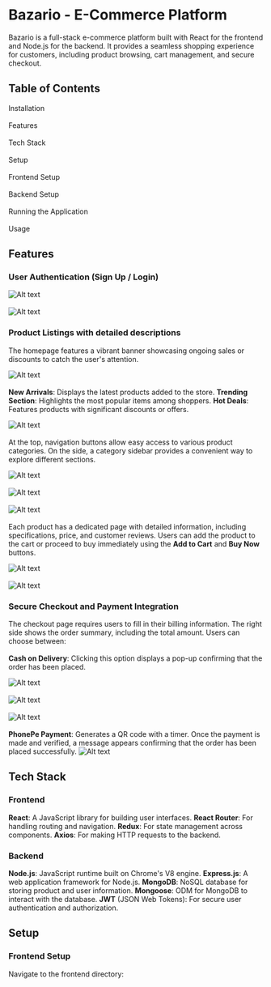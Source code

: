 
# **Bazario - E-Commerce Platform**
Bazario is a full-stack e-commerce platform built with React for the frontend and Node.js for the backend. It provides a seamless shopping experience for customers, including product browsing, cart management, and secure checkout.

## **Table of Contents**
Installation<br></br>
Features<br></br>
Tech Stack<br></br>
Setup <br></br>
Frontend Setup <br></br>
Backend Setup <br></br>
Running the Application<br></br>
Usage

## **Features**
### User Authentication (Sign Up / Login)
![Alt text](https://github.com/Tahsheen786/Bazario/blob/ec8d1487b35aa8e1117841e834442d4d61608764/frontend/public/Screenshot%202025-05-09%20124038.png)<br></br>
![Alt text](https://github.com/Tahsheen786/Bazario/blob/6084ce063225e4f613a4fe9d5d77976a7a0ebee8/frontend/public/Screenshot%202025-05-09%20124046.png)

### Product Listings with detailed descriptions
The homepage features a vibrant banner showcasing ongoing sales or discounts to catch the user's attention.

![Alt text](https://github.com/Tahsheen786/Bazario/blob/6084ce063225e4f613a4fe9d5d77976a7a0ebee8/frontend/public/Screenshot%202025-05-09%20124121.png)
<br></br>
**New Arrivals**: Displays the latest products added to the store.
**Trending Section**: Highlights the most popular items among shoppers.
**Hot Deals**: Features products with significant discounts or offers.

![Alt text](https://github.com/Tahsheen786/Bazario/blob/43262ba9b5dea28a7eaee8f8750dd72e1cdfbe24/frontend/public/Screenshot%202025-05-09%20191509.png)
<br></br>
At the top, navigation buttons allow easy access to various product categories. On the side, a category sidebar provides a convenient way to explore different sections.

![Alt text](https://github.com/Tahsheen786/Bazario/blob/97f09cd0ce99ddef0b7bf2b1a6e1c4673d60b03d/frontend/public/Screenshot%202025-05-09%20124142.png)
<br></br>
![Alt text](https://github.com/Tahsheen786/Bazario/blob/2dd6851d8b4dac88c12df72a57fa7e0b3461196e/frontend/public/Screenshot%202025-05-09%20200933.png)
<br></br>
![Alt text](https://github.com/Tahsheen786/Bazario/blob/2dd6851d8b4dac88c12df72a57fa7e0b3461196e/frontend/public/Screenshot%202025-05-09%20200942.png)
<br></br>
Each product has a dedicated page with detailed information, including specifications, price, and customer reviews. Users can add the product to the cart or proceed to buy immediately using the **Add to Cart** and **Buy Now** buttons.

![Alt text](https://github.com/Tahsheen786/Bazario/blob/2dd6851d8b4dac88c12df72a57fa7e0b3461196e/frontend/public/Screenshot%202025-05-09%20124202.png)
<br></br>
![Alt text](https://github.com/Tahsheen786/Bazario/blob/2dd6851d8b4dac88c12df72a57fa7e0b3461196e/frontend/public/Screenshot%202025-05-09%20124220.png)

### Secure Checkout and Payment Integration

The checkout page requires users to fill in their billing information. The right side shows the order summary, including the total amount. Users can choose between:
<br></br>
**Cash on Delivery**: Clicking this option displays a pop-up confirming that the order has been placed.

![Alt text](https://github.com/Tahsheen786/Bazario/blob/2dd6851d8b4dac88c12df72a57fa7e0b3461196e/frontend/public/Screenshot%202025-05-09%20124230.png)
<br></br>
![Alt text](https://github.com/Tahsheen786/Bazario/blob/2dd6851d8b4dac88c12df72a57fa7e0b3461196e/frontend/public/Screenshot%202025-05-09%20124238.png)
<br></br>
![Alt text](https://github.com/Tahsheen786/Bazario/blob/f25b15db26d6e3b06b6d1124aaea39f53a4bdb66/frontend/public/Screenshot%202025-05-09%20202015.png)
<br></br>
**PhonePe Payment**: Generates a QR code with a timer. Once the payment is made and verified, a message appears confirming that the order has been placed successfully.
![Alt text](https://github.com/Tahsheen786/Bazario/blob/f25b15db26d6e3b06b6d1124aaea39f53a4bdb66/frontend/public/Screenshot%202025-05-09%20192540.png)



## **Tech Stack**
### Frontend
**React**: A JavaScript library for building user interfaces.
**React Router**: For handling routing and navigation.
**Redux**: For state management across components.
**Axios**: For making HTTP requests to the backend.

### Backend
**Node.js**: JavaScript runtime built on Chrome's V8 engine.
**Express.js**: A web application framework for Node.js.
**MongoDB**: NoSQL database for storing product and user information.
**Mongoose**: ODM for MongoDB to interact with the database.
**JWT** (JSON Web Tokens): For secure user authentication and authorization.

## **Setup**
### Frontend Setup
Navigate to the frontend directory:
